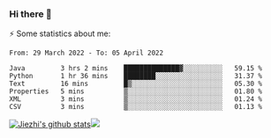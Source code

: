 ### Hi there 👋

⚡ Some statistics about me:


<!--START_SECTION:waka-->

```text
From: 29 March 2022 - To: 05 April 2022

Java         3 hrs 2 mins    ██████████████▓░░░░░░░░░░   59.15 %
Python       1 hr 36 mins    ████████░░░░░░░░░░░░░░░░░   31.37 %
Text         16 mins         █▒░░░░░░░░░░░░░░░░░░░░░░░   05.30 %
Properties   5 mins          ▒░░░░░░░░░░░░░░░░░░░░░░░░   01.80 %
XML          3 mins          ▒░░░░░░░░░░░░░░░░░░░░░░░░   01.24 %
CSV          3 mins          ▒░░░░░░░░░░░░░░░░░░░░░░░░   01.13 %
```

<!--END_SECTION:waka-->





[![Jiezhi's github stats](https://github-readme-stats.vercel.app/api?username=Jiezhi&show_icons=true)](https://github.com/Jiezhi/github-readme-stats)[![](https://stats.justsong.cn/api/leetcode/?username=Jiezhi)](https://leetcode.com/Jiezhi/) 
<!--
[![Top Langs](https://github-readme-stats.vercel.app/api/top-langs/?username=Jiezhi&hide=javascript,html)](https://github.com/Jiezhi/github-readme-stats)

**Jiezhi/Jiezhi** is a ✨ _special_ ✨ repository because its `README.md` (this file) appears on your GitHub profile.

Here are some ideas to get you started:

- 🔭 I’m currently working on ...
- 🌱 I’m currently learning ...
- 👯 I’m looking to collaborate on ...
- 🤔 I’m looking for help with ...
- 💬 Ask me about ...
- 📫 How to reach me: ...
- 😄 Pronouns: ...
- ⚡ Fun fact: ...
-->

